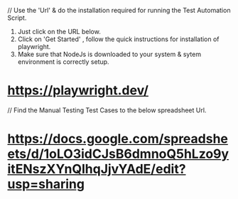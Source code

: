 // Use the 'Url' & do the installation required for running the Test Automation Script.
1. Just click on the URL below.
2. Click on 'Get Started' , follow the quick instructions for installation of playwright.
3. Make sure that NodeJs is downloaded to your system & sytem environment is correctly setup.
# https://playwright.dev/
// Find the Manual Testing Test Cases to the below spreadsheet Url.
# https://docs.google.com/spreadsheets/d/1oLO3idCJsB6dmnoQ5hLzo9yitENszXYnQlhqJjvYAdE/edit?usp=sharing
